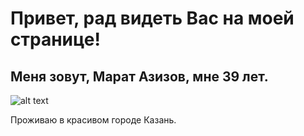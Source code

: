 # Привет, рад видеть Вас на моей странице!

## Меня зовут, Марат Азизов, мне 39 лет.

![alt text](<IMAGE 2023-11-19 19:59:20.jpg>)

Проживаю в красивом городе Казань.